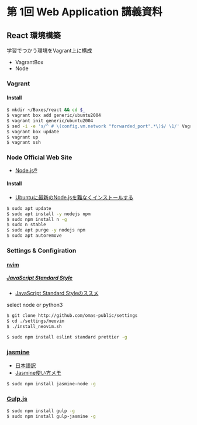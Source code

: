 # 第 1回 Web Application 講義資料

## React 環境構築

学習でつかう環境をVagrant上に構成

- VagrantBox
- Node

### Vagrant 

#### Install

```bash
$ mkdir ~/Boxes/react && cd $_
$ vagrant box add generic/ubuntu2004
$ vagrant init generic/ubuntu2004
$ sed -i -e 's/^ # \(config.vm.network "forwarded_port".*\)$/ \1/' Vagrantfile
$ vagrant box update
$ vagrant up
$ vagrant ssh 
```


### Node Official Web Site

- [Node.js®](https://nodejs.org/en/)

#### Install

- [Ubuntuに最新のNode.jsを難なくインストールする](http://qiita.com/seibe/items/36cef7df85fe2cefa3ea)

```bash
$ sudo apt update
$ sudo apt install -y nodejs npm
$ sudo npm install n -g
$ sudo n stable
$ sudo apt purge -y nodejs npm
$ sudo apt autoremove 
```

### Settings & Configiration

#### [nvim](https://github.com/omas-public/settings/neovim)

##### [JavaScript Standard Style](https://standardjs.com/)

- [JavaScript Standard Styleのススメ](https://qiita.com/munieru_jp/items/ca16cbfa859468137d2e)

select node or python3

```bash
$ git clone http://github.com/omas-public/settings
$ cd ./settings/neovim
$ ./install_neovim.sh
```


```bash
$ sudo npm install eslint standard prettier -g
```

### [jasmine](http://jasmine.github.io/)

- [日本語訳](http://mitsuruog.github.io/jasmine/)
- [Jasmine使い方メモ](http://qiita.com/opengl-8080/items/cf3acafda9756f4b04c9)

```bash
$ sudo npm install jasmine-node -g
```

### [Gulp.js](http://gulpjs.com/)

```bash
$ sudo npm install gulp -g
$ sudo npm install gulp-jasmine -g
```
